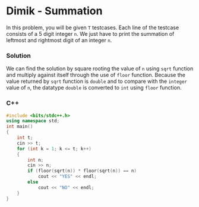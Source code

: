 # Dimik - Summation

In this problem, you will be given `T` testcases. Each line of the testcase consists of a 5 digit integer `n`. We just have to print the summation of leftmost and rightmost digit of an integer `n`.

### Solution
We can find the solution by square rooting the value of `n` using `sqrt` function and multiply against itself through the use of `floor` function. Because the value returned by `sqrt` function is `double` and to compare with the `integer` value of `n`, the datatype `double` is converted to `int` using `floor` function.

### C++
```cpp
#include <bits/stdc++.h>
using namespace std;
int main()
{
    int t;
    cin >> t;
    for (int k = 1; k <= t; k++)
    {
        int n;
        cin >> n;
        if (floor(sqrt(n)) * floor(sqrt(n)) == n)
            cout << "YES" << endl;
        else
            cout << "NO" << endl;
    }
}
```
